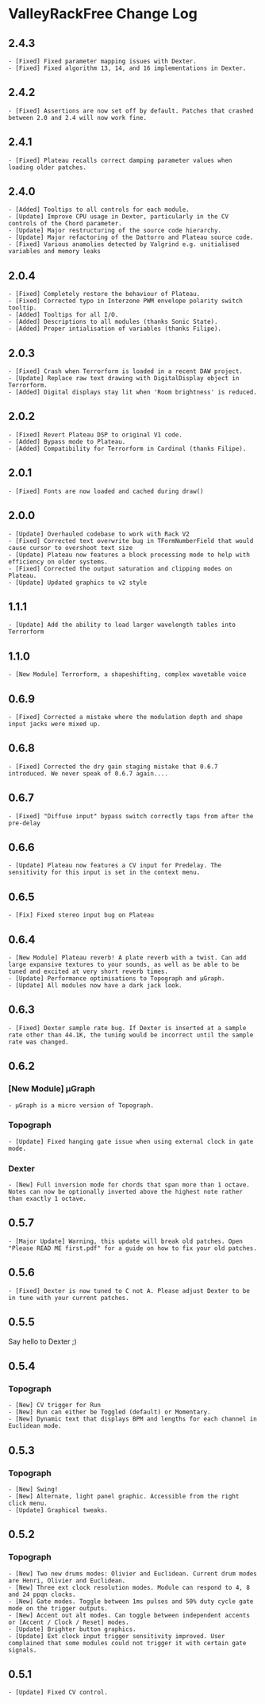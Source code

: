 # ValleyRackFree Change Log

## 2.4.3

    - [Fixed] Fixed parameter mapping issues with Dexter.
    - [Fixed] Fixed algorithm 13, 14, and 16 implementations in Dexter.

## 2.4.2

    - [Fixed] Assertions are now set off by default. Patches that crashed between 2.0 and 2.4 will now work fine.

## 2.4.1

    - [Fixed] Plateau recalls correct damping parameter values when loading older patches.

## 2.4.0

    - [Added] Tooltips to all controls for each module.
    - [Update] Improve CPU usage in Dexter, particularly in the CV controls of the Chord parameter.
    - [Update] Major restructuring of the source code hierarchy.
    - [Update] Major refactoring of the Dattorro and Plateau source code.
    - [Fixed] Various anamolies detected by Valgrind e.g. unitialised variables and memory leaks

## 2.0.4

    - [Fixed] Completely restore the behaviour of Plateau.
    - [Fixed] Corrected typo in Interzone PWM envelope polarity switch tooltip.
    - [Added] Tooltips for all I/O.
    - [Added] Descriptions to all modules (thanks Sonic State).
    - [Added] Proper intialisation of variables (thanks Filipe).

## 2.0.3

    - [Fixed] Crash when Terrorform is loaded in a recent DAW project.
    - [Update] Replace raw text drawing with DigitalDisplay object in Terrorform.
    - [Added] Digital displays stay lit when 'Room brightness' is reduced.

## 2.0.2

    - [Fixed] Revert Plateau DSP to original V1 code.
    - [Added] Bypass mode to Plateau.
    - [Added] Compatibility for Terrorform in Cardinal (thanks Filipe).

## 2.0.1

    - [Fixed] Fonts are now loaded and cached during draw()

## 2.0.0
    
    - [Update] Overhauled codebase to work with Rack V2
    - [Fixed] Corrected text overwrite bug in TFormNumberField that would cause cursor to overshoot text size
    - [Update] Plateau now features a block processing mode to help with efficiency on older systems.
    - [Fixed] Corrected the output saturation and clipping modes on Plateau.
    - [Update] Updated graphics to v2 style 

## 1.1.1

    - [Update] Add the ability to load larger wavelength tables into Terrorform

## 1.1.0

    - [New Module] Terrorform, a shapeshifting, complex wavetable voice

## 0.6.9

    - [Fixed] Corrected a mistake where the modulation depth and shape input jacks were mixed up.

## 0.6.8

    - [Fixed] Corrected the dry gain staging mistake that 0.6.7 introduced. We never speak of 0.6.7 again....

## 0.6.7

    - [Fixed] "Diffuse input" bypass switch correctly taps from after the pre-delay

## 0.6.6

    - [Update] Plateau now features a CV input for Predelay. The sensitivity for this input is set in the context menu.

## 0.6.5

    - [Fix] Fixed stereo input bug on Plateau

## 0.6.4

    - [New Module] Plateau reverb! A plate reverb with a twist. Can add large expansive textures to your sounds, as well as be able to be tuned and excited at very short reverb times.
    - [Update] Performance optimisations to Topograph and µGraph.
    - [Update] All modules now have a dark jack look.

## 0.6.3

    - [Fixed] Dexter sample rate bug. If Dexter is inserted at a sample rate other than 44.1K, the tuning would be incorrect until the sample rate was changed.

## 0.6.2

### [New Module] µGraph

    - µGraph is a micro version of Topograph.

### Topograph

    - [Update] Fixed hanging gate issue when using external clock in gate mode.

### Dexter

    - [New] Full inversion mode for chords that span more than 1 octave. Notes can now be optionally inverted above the highest note rather than exactly 1 octave.

## 0.5.7

    - [Major Update] Warning, this update will break old patches. Open "Please READ ME first.pdf" for a guide on how to fix your old patches.

## 0.5.6

    - [Fixed] Dexter is now tuned to C not A. Please adjust Dexter to be in tune with your current patches.

## 0.5.5

Say hello to Dexter ;)

## 0.5.4

### Topograph

    - [New] CV trigger for Run
    - [New] Run can either be Toggled (default) or Momentary.
    - [New] Dynamic text that displays BPM and lengths for each channel in Euclidean mode.

## 0.5.3

### Topograph

    - [New] Swing!
    - [New] Alternate, light panel graphic. Accessible from the right click menu.
    - [Update] Graphical tweaks.

## 0.5.2

### Topograph

    - [New] Two new drums modes: Olivier and Euclidean. Current drum modes are Henri, Olivier and Euclidean.
    - [New] Three ext clock resolution modes. Module can respond to 4, 8 and 24 ppqn clocks.
    - [New] Gate modes. Toggle between 1ms pulses and 50% duty cycle gate mode on the trigger outputs.
    - [New] Accent out alt modes. Can toggle between independent accents or [Accent / Clock / Reset] modes.
    - [Update] Brighter button graphics.
    - [Update] Ext clock input trigger sensitivity improved. User complained that some modules could not trigger it with certain gate signals.

## 0.5.1

    - [Update] Fixed CV control.
